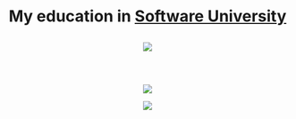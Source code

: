 <h1 align="center">My education in <a href="https://softuni.bg/">Software University</a></h1>




<h2 align="center"></h2>

<p align= "center" >
  <a href="https://github.com/YaniLozanov/Software-University/tree/master/C%23">
    <img src ="https://github.com/YaniLozanov/Software-University/blob/master/Images/Gifs/C%23_Gifgif.gif">
  </a>
</p>
<h2 align="center"></h2>

</br>

<p align="center">
  <a href="https://github.com/YaniLozanov/Software-University/tree/master/Python">
   <img src="https://github.com/YaniLozanov/Software-University/blob/master/Images/Gifs/Python.gif">
  </a>
</p>

<p align="center">
  <a href="https://github.com/YaniLozanov/Software-University/tree/master/QA">
    <img src="https://github.com/YaniLozanov/Software-University/blob/master/Images/Gifs/QA.gif">
  </a>
</p>



